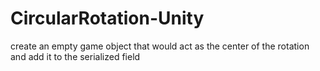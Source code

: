 # CircularRotation-Unity
create an empty game object that would act as the center of the rotation and add it to the serialized field
